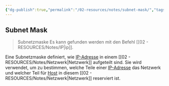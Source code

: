 ```yaml
---
{"dg-publish":true,"permalink":"/02-resources/notes/subnet-mask/","tags":["netzwerk/subnet-mask"],"updated":"2024-07-05T09:21:58.000+02:00"}
---
```


## Subnet Mask 
> Subnetzmaske 
Es kann gefunden werden mit den Befehl [[02 - RESOURCES/Notes/IP\|ip]].

Eine Subnetzmaske definiert, wie [IP-Adresse](obsidian://open?vault=Second-Brain&file=Archives%2FNotes%2Fipv4) in einem [[02 - RESOURCES/Notes/Netzwerk\|Netzwerk]] aufgeteilt sind. Sie wird verwendet, um zu bestimmen, welche Teile einer [IP-Adresse](obsidian://open?vault=Second-Brain&file=Archives%2FNotes%2Fipv4) das Netzwerk und welcher Teil für [Host](obsidian://open?vault=Second-Brain&file=Archives%2FNotes%2FHosts%20Addieren) in diesem [[02 - RESOURCES/Notes/Netzwerk\|Netzwerk]] reserviert ist.

